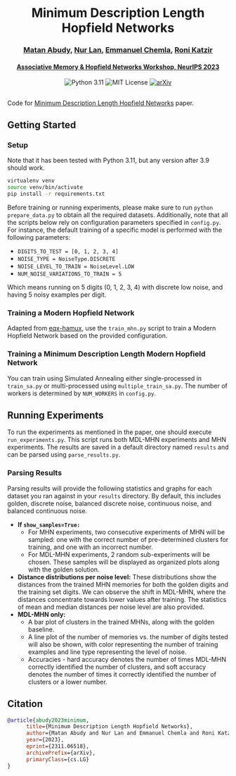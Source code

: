<h1 align="center">Minimum Description Length Hopfield Networks</h1>

<h3 align="center">
    <a href="https://matanabudy.com">Matan Abudy</a>, 
    <a href="https://www.cs.tau.ac.il/~nurlan/">Nur Lan</a>, 
    <a href="http://www.emmanuel.chemla.free.fr">Emmanuel Chemla</a>,
    <a href="https://english.tau.ac.il/profile/rkatzir">Roni Katzir</a>
</h3>

<h4 align="center">
    <a href="https://neurips.cc/virtual/2023/78187">Associative Memory & Hopfield Networks Workshop, NeurIPS 2023</a>
</h4>

<p align="center">
    <img src="https://img.shields.io/badge/python-3.11-blue" alt="Python 3.11">
    <img src="https://img.shields.io/badge/license-MIT-green" alt="MIT License">
    <a href="https://arxiv.org/abs/2311.06518"><img src="https://img.shields.io/badge/arXiv-2311.06518-b31b1b.svg" alt="arXiv"></a>
</p>

##

Code for [Minimum Description Length Hopfield Networks](https://arxiv.org/abs/2311.06518) paper.

## Getting Started

### Setup

Note that it has been tested with Python 3.11, but any version after 3.9 should work.

```bash
virtualenv venv
source venv/bin/activate
pip install -r requirements.txt  
```

Before training or running experiments, please make sure to run `python prepare_data.py` to obtain all the required
datasets. Additionally, note that all the scripts below rely on configuration parameters specified in `config.py`. For
instance, the default training of a specific model is performed with the following parameters:

- `DIGITS_TO_TEST = [0, 1, 2, 3, 4]`
- `NOISE_TYPE = NoiseType.DISCRETE`
- `NOISE_LEVEL_TO_TRAIN = NoiseLevel.LOW`
- `NUM_NOISE_VARIATIONS_TO_TRAIN = 5`

Which means running on 5 digits (0, 1, 2, 3, 4) with discrete low noise, and having 5 noisy examples per digit.

### Training a Modern Hopfield Network

Adapted from [eqx-hamux](https://github.com/bhoov/eqx-hamux), use the `train_mhn.py` script to train a Modern Hopfield
Network based on the provided configuration.

### Training a Minimum Description Length Modern Hopfield Network

You can train using Simulated Annealing either single-processed in `train_sa.py` or multi-processed
using `multiple_train_sa.py`. The number of workers is determined by `NUM_WORKERS` in `config.py`.

## Running Experiments

To run the experiments as mentioned in the paper, one should execute `run_experiments.py`. This script runs both MDL-MHN
experiments and MHN experiments. The results are saved in a default directory named `results` and can be parsed
using `parse_results.py`.

### Parsing Results

Parsing results will provide the following statistics and graphs for each dataset you ran against in your `results`
directory. By default, this includes golden, discrete noise, balanced discrete noise, continuous noise, and balanced
continuous noise.

- **If `show_samples=True:`**
    - For MHN experiments, two consecutive experiments of MHN will be sampled: one with the correct number of
      pre-determined clusters for training, and one with an incorrect number.
    - For MDL-MHN experiments, 2 random sub-experiments will be chosen. These samples will be displayed as organized
      plots along with the golden solution.
- **Distance distributions per noise level:** These distributions show the distances from the trained MHN memories for
  both the golden digits and the training set digits. We can observe the shift in MDL-MHN, where the distances
  concentrate towards lower values after training. The statistics of mean and median distances per noise level are also
  provided.
- **MDL-MHN only:**
    - A bar plot of clusters in the trained MHNs, along with the golden baseline.
    - A line plot of the number of memories vs. the number of digits tested will also be shown, with color representing
      the number of training examples and line type representing the level of noise.
    - Accuracies - hard accuracy denotes the number of times MDL-MHN correctly identified the number of clusters, and
      soft accuracy denotes the number of times it correctly identified the number of clusters or a lower number.

## Citation

```bib
@article{abudy2023minimum,
      title={Minimum Description Length Hopfield Networks}, 
      author={Matan Abudy and Nur Lan and Emmanuel Chemla and Roni Katzir},
      year={2023},
      eprint={2311.06518},
      archivePrefix={arXiv},
      primaryClass={cs.LG}
}

